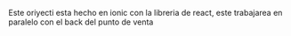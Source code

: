 Este oriyecti esta hecho en ionic con la libreria de react, este trabajarea en paralelo con el back del punto de venta
